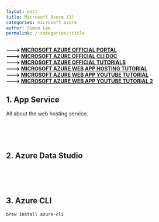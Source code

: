 ```yaml
---
layout: post
title: Microsoft Azure (1)
categories: microsoft azure
author: Simon Lee
permalink: /:categories/:title
---
```


<strong>---> [MICROSOFT AZURE OFFICIAL PORTAL][azure-portal]</strong>  
<strong>---> [MICROSOFT AZURE OFFICIAL CLI DOC][azure-cli-doc]</strong>  
<strong>---> [MICROSOFT AZURE OFFICIAL TUTORIALS][azure-ms-tutorial]</strong>  
<strong>---> [MICROSOFT AZURE WEB APP HOSTING TUTORIAL][azure-hands-on]</strong>  
<strong>---> [MICROSOFT AZURE WEB APP YOUTUBE TUTORIAL][azure-web]</strong>  
<strong>---> [MICROSOFT AZURE WEB APP YOUTUBE TUTORIAL 2][azure-web-tutorial]</strong>

## 1. App Service

All about the web hosting service.

<br>
<br>
<br>

## 2. Azure Data Studio

<br>
<br>
<br>

## 3. Azure CLI

`brew install azure-cli`

<br>
<br>
<br>

[azure-portal]: https://portal.azure.com
[azure-web]: https://www.youtube.com/watch?v=POWm4EfU9bA&list=PLRtqF06KCIcrsDjBlGDqF5xI5sIsCfV1s&index=1
[azure-web-tutorial]: https://www.youtube.com/watch?v=0QO2jdinCoQ
[azure-ms-tutorial]: https://docs.microsoft.com/en-us/learn/browse/?products=azure
[azure-cli-doc]: https://docs.microsoft.com/en-us/cli/azure/
[azure-hands-on]: https://msusdev.github.io/scalable-linux-app-service/handson/
